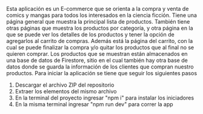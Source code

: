 Esta aplicación es un E-commerce que se orienta a la compra y venta de comics y mangas para todos los interesados en la ciencia ficción. Tiene una página general que muestra la principal lista de productos. También tiene otras páginas que muestra los productos por categoría, y otra página en la que se puede ver los detalles de los productos y tener la opción de agregarlos al carrito de compras. Además está la página del carrito, con la cual se puede finalizar la compra y/o quitar los productos que al final no se quieren comprar.
Los productos que se muestran están almacenados en una base de datos de Firestore, sitio en el cual también hay otra base de datos donde se guarda la información de los clientes que compran nuestro productos.
Para iniciar la aplicación se tiene que seguir los siguientes pasos

1. Descargar el archivo ZIP del repositorio
2. Extraer los elementos del mismo archivo
3. En la terminal del proyecto ingresar "npm i" para instalar los iniciadores
4. En la misma terminal ingresar "npm run dev" para correr la app
